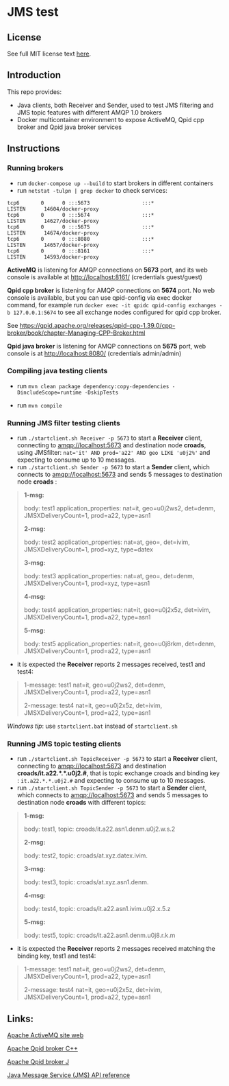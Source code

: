 JMS test
====

## License
See full MIT license text [here](license.md).

## Introduction
This repo provides:

- Java clients, both Receiver and Sender, used to test JMS filtering and JMS topic features with different AMQP 1.0 brokers
- Docker multicontainer environment to expose ActiveMQ, Qpid cpp broker and Qpid java broker services

## Instructions

### Running brokers
- run `docker-compose up --build` to start brokers in different containers 
- run `netstat -tulpn | grep docker` to check services:

```
tcp6       0      0 :::5673                 :::*                    LISTEN      14604/docker-proxy
tcp6       0      0 :::5674                 :::*                    LISTEN      14627/docker-proxy
tcp6       0      0 :::5675                 :::*                    LISTEN      14674/docker-proxy
tcp6       0      0 :::8080                 :::*                    LISTEN      14657/docker-proxy
tcp6       0      0 :::8161                 :::*                    LISTEN      14593/docker-proxy
```

**ActiveMQ** is listening for AMQP connections on **5673** port, and its web console is available at [http://localhost:8161/](http://localhost:8161/) (credentials guest/guest)

**Qpid cpp broker** is listening for AMQP connections on **5674** port. No web console is available, but you can use qpid-config via exec docker command, for example run `docker exec -it qpidc qpid-config exchanges -b 127.0.0.1:5674` to see all exchange nodes configured for qpid cpp broker.

See <https://qpid.apache.org/releases/qpid-cpp-1.39.0/cpp-broker/book/chapter-Managing-CPP-Broker.html>

**Qpid java broker** is listening for AMQP connections on **5675** port, web console is at <http://localhost:8080/>  (credentials admin/admin)

### Compiling java testing clients

- run `mvn clean package dependency:copy-dependencies -DincludeScope=runtime -DskipTests`

- run `mvn compile` 

### Running JMS filter testing clients

- run `./startclient.sh Receiver -p 5673` to start a **Receiver** client, connecting to [amqp://localhost:5673](amqp://localhost:5673) and destination node **croads**, using JMSfilter: `nat='it' AND prod='a22' AND geo LIKE 'u0j2%'` and expecting to consume up to 10 messages.
- run `./startclient.sh Sender -p 5673` to start a **Sender** client, which connects to [amqp://localhost:5673](amqp://localhost:5673) and sends 5 messages to destination node **croads** :

> **1-msg:** 
>
> body: test1
> application_properties:  nat=it, geo=u0j2ws2, det=denm, JMSXDeliveryCount=1, prod=a22, type=asn1
>
> **2-msg:** 
>
> body: test2
> application_properties:  nat=at, geo=, det=ivim, JMSXDeliveryCount=1, prod=xyz, type=datex
>
> **3-msg:** 
>
> body: test3
> application_properties:  nat=at, geo=, det=denm, JMSXDeliveryCount=1, prod=xyz, type=asn1
>
> **4-msg:** 
>
> body: test4
> application_properties:  nat=it, geo=u0j2x5z, det=ivim, JMSXDeliveryCount=1, prod=a22, type=asn1
>
> **5-msg:** 
>
> body: test5
> application_properties: nat=it, geo=u0j8rkm, det=denm, JMSXDeliveryCount=1, prod=a22, type=asn1

- it is expected the **Receiver** reports 2 messages received, test1 and test4:

> 1-message: test1
>   nat=it, geo=u0j2ws2, det=denm, JMSXDeliveryCount=1, prod=a22, type=asn1
>
> 2-message: test4
>   nat=it, geo=u0j2x5z, det=ivim, JMSXDeliveryCount=1, prod=a22, type=asn1



*Windows tip*: use `startclient.bat` instead of `startclient.sh`

### Running JMS topic testing clients

- run `./startclient.sh TopicReceiver -p 5673` to start a **Receiver** client, connecting to [amqp://localhost:5673](amqp://localhost:5673) and destination **croads/it.a22.\*.\*.u0j2.#**, that is topic exchange croads and binding key : `it.a22.*.*.u0j2.#` and expecting to consume up to 10 messages.
- run `./startclient.sh TopicSender -p 5673` to start a **Sender** client, which connects to [amqp://localhost:5673](amqp://localhost:5673) and sends 5 messages to destination node **croads** with different topics:

> **1-msg:** 
>
> body: test1, topic: croads/it.a22.asn1.denm.u0j2.w.s.2
>
> **2-msg:** 
>
> body: test2, topic: croads/at.xyz.datex.ivim.
>
> **3-msg:** 
>
> body: test3, topic: croads/at.xyz.asn1.denm.
>
> **4-msg:** 
>
> body: test4, topic: croads/it.a22.asn1.ivim.u0j2.x.5.z
>
> **5-msg:** 
>
> body: test5, topic: croads/it.a22.asn1.denm.u0j8.r.k.m

- it is expected the **Receiver** reports 2 messages received matching the binding key, test1 and test4:

> 1-message: test1
>   nat=it, geo=u0j2ws2, det=denm, JMSXDeliveryCount=1, prod=a22, type=asn1
>
> 2-message: test4
>   nat=it, geo=u0j2x5z, det=ivim, JMSXDeliveryCount=1, prod=a22, type=asn1



## Links:

[Apache ActiveMQ site web](http://activemq.apache.org/)

[Apache Qpid broker C++](http://qpid.apache.org/components/cpp-broker/index.html)

[Apache Qpid broker J](http://qpid.apache.org/components/broker-j/index.html)

[ Java Message Service (JMS) API reference](https://docs.oracle.com/javaee/7/api/index.html?javax/jms/package-summary.html)